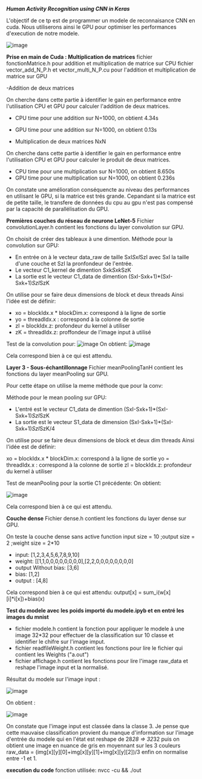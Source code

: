 ***Human Activity Recognition using CNN in Keras***


L'objectif de ce tp est de programmer un modele de reconnaisance CNN en cuda. Nous utiliserons ainsi le GPU pour optimiser les performances d'execution de notre modele.

![image](https://user-images.githubusercontent.com/92809568/211397305-c23f75b3-b8c5-443b-b43b-4322ab9f133f.png)


**Prise en main de Cuda : Multiplication de matrices**
fichier fonctionMatrice.h pour addition et multiplication de matrice sur CPU
fichier vector_add_N_P.h et vector_multi_N_P.cu pour l'addition et multiplication de matrice sur GPU



-Addition de deux matrices

On cherche dans cette partie à identifier le gain en performance entre l'utilisation CPU et GPU pour calculer l'addition de deux matrices.

- CPU time pour une addition sur N=1000, on obtient 4.34s
- GPU time pour une addition sur N=1000, on obtient 0.13s

- Multiplication de deux matrices NxN

On cherche dans cette partie à identifier le gain en performance entre l'utilisation CPU et GPU pour calculer le produit de deux matrices.

- CPU time pour une multiplication sur N=1000, on obtient 8.650s
- GPU time pour une multiplication sur N=1000, on obtient 0.236s

On constate une amélioration conséquencte au niveau des performances en utilisant le GPU, si la matrice est trés grande. Cepandant si la matrice est de petite taille, le transfere de données du cpu au gpu n'est pas compensé par la capacité de parallélisation du GPU.

**Premières couches du réseau de neurone LeNet-5**
Fichier convolutionLayer.h contient les fonctions du layer convolution sur GPU.

On choisit de créer des tableaux à une dimention.
Méthode pour la convolution sur GPU:
- En entrée on à le vecteur data_raw de taille SxI*SxI*SzI avec SxI la taille d'une couche et SzI la pronfondeur de l'entrée.
- Le vecteur C1_kernel de dimention Sxk*Sxk*SzK
- La sortie est le vecteur C1_data de dimention (SxI-Sxk+1)*(SxI-Sxk+1)*SzI*SzK

On utilise pour se faire deux dimensions de block et deux threads
Ainsi l'idée est de définir:

-  xo = blockIdx.x * blockDim.x: correspond à la ligne de sortie
- yo = threadIdx.x : correspond à la colonne de sortie 
- zI = blockIdx.z:   profondeur du kernel à utiliser 
- zK = threadIdx.z:   proffondeur de l'image input à utilisé 


Test de la convolution pour:
![image](https://user-images.githubusercontent.com/92809568/211406291-1cbbabd3-90c0-41b6-8d7c-417fb2db5835.png)
On obtient:
![image](https://user-images.githubusercontent.com/92809568/211406565-74b1bfbe-7beb-4971-9fc8-2eae18786bb6.png)


Cela correspond bien à ce qui est attendu.


**Layer 3 - Sous-échantillonnage**
Fichier meanPoolingTanH contient les fonctions du layer meanPooling sur GPU.

Pour cette étape on utilise la meme méthode que pour la conv:

Méthode pour le mean pooling sur GPU:
- L'entré est le vecteur C1_data de dimention (SxI-Sxk+1)*(SxI-Sxk+1)*SzI*SzK
- La sortie est le vecteur S1_data de dimension (SxI-Sxk+1)*(SxI-Sxk+1)*SzI*SzK/4

On utilise pour se faire deux dimensions de block et deux dim threads
Ainsi l'idée est de définir:

xo = blockIdx.x * blockDim.x: correspond à la ligne de sortie
yo = threadIdx.x : correspond à la colonne de sortie 
zI = blockIdx.z:   profondeur du kernel à utiliser 

Test de meanPooling pour la sortie C1 précédente:
On obtient:

![image](https://user-images.githubusercontent.com/92809568/211408660-dfe0009b-5429-4f76-add9-e39482446581.png)

Cela correspond bien à ce qui est attendu.


**Couche dense**
Fichier dense.h contient les fonctions du layer dense sur GPU.

On teste la couche dense sans active function input size = 10 ;output size = 2  ;weight size = 2*10 
- input:                [1,2,3,4,5,6,7,8,9,10]
- weight:               [[1,1,0,0,0,0,0,0,0,0],[2,2,0,0,0,0,0,0,0,0]
- output Without bias:  [3,6]
- bias:                 [1,2]
- output :              [4,8]


Cela correspond bien à ce qui est attendu: output[x] = sum_i(w[x][i]*i[x])+bias(x)

**Test du modele avec les poids importé du modele.ipyb et en entré les images du mnist**
- fichier modele.h contient la fonction pour appliquer le modele à une image 32*32 pour effectuer de la classification sur 10 classe et identifier le chifre sur l'image imput.
- fichier readfileWeight.h contient les fonctions pour lire le fichier qui contient les Weights ("a.out")
- fichier affichage.h contient les fonctions pour lire l'image raw_data et reshape l'image input et la normalisé.

Résultat du modele sur l'image input : 

![image](https://user-images.githubusercontent.com/92809568/212177975-16e8de43-d0f6-4a07-84a9-a7990199d0a6.png)

On obtient :

![image](https://user-images.githubusercontent.com/92809568/212178305-55e9fa03-df42-4a5a-9a4a-e7764e31443a.png)


On constate que l'image input est classée dans la classe 3. Je pense que cette mauvaise classification provient du manque d'information sur l'image d'entrée du modele qui en l'état est reshape de 28*28 => 32*32 puis on obtient une image en nuance de gris en moyennant sur les 3 couleurs raw_data = (img[x][y][0]+img[x][y][1]+img[x][y][2])/3 enfin on normalise entre -1 et 1.


**execution du code**
fonction utilisée: nvcc -cu && ./out



